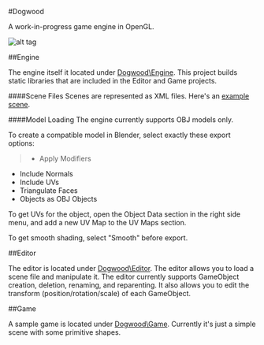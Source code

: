 #Dogwood

A work-in-progress game engine in OpenGL.

![alt tag](https://lh3.googleusercontent.com/pQ_lW_9z3a-8k1aSF0ot7yEhMIX4b8UVhA3A7eHZjUI=w1616-h874-no)

##Engine

The engine itself it located under [Dogwood\Engine](../master/Engine). This project builds static libraries that are included in the Editor and Game projects.

####Scene Files
Scenes are represented as XML files. Here's an [example scene](../master/Game/Assets/Scenes/Scene0.xml).

####Model Loading
The engine currently supports OBJ models only.

To create a compatible model in Blender, select exactly these export options:
> * Apply Modifiers
* Include Normals
* Include UVs
* Triangulate Faces
* Objects as OBJ Objects

To get UVs for the object, open the Object Data section in the right side menu, and add a new UV Map to the UV Maps section.

To get smooth shading, select "Smooth" before export.


##Editor

The editor is located under [Dogwood\Editor](../master/Editor). The editor allows you to load a scene file and manipulate it. The editor currently supports GameObject creation, deletion, renaming, and reparenting. It also allows you to edit the transform (position/rotation/scale) of each GameObject.


##Game

A sample game is located under [Dogwood\Game](../master/Game). Currently it's just a simple scene with some primitive shapes.
